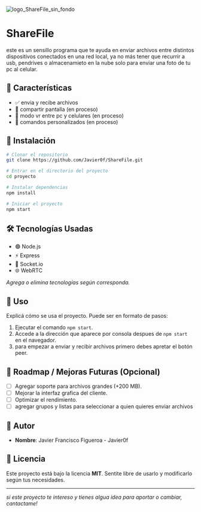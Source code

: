 ![logo_ShareFile_sin_fondo](https://github.com/user-attachments/assets/1f1b73e0-53fb-4fc6-b9c1-196beb10a0bf)
# ShareFile

este es un sensillo programa que te ayuda en enviar archivos entre distintos dispositivos conectados en una red local, ya no más tener que recurrir a usb, pendrives o almacenamieto en la nube solo para enviar una foto de tu pc al celular.

## 🚀 Características

- ✅ envia y recibe archivos
- 📌 compartir pantalla (en proceso)
- 📌 modo vr entre pc y celulares (en proceso)
- 📌 comandos personalizados (en proceso)

<!-- ## 📷 Capturas de Pantalla (Opcional)

_Agregá imágenes o GIFs para mostrar el funcionamiento del proyecto._ -->

## 🔧 Instalación

```bash
# Clonar el repositorio
git clone https://github.com/Javier0f/ShareFile.git

# Entrar en el directorio del proyecto
cd proyecto

# Instalar dependencias
npm install

# Iniciar el proyecto
npm start
```

## 🛠️ Tecnologías Usadas

- 🟢 Node.js
- ⚡ Express
- 🔗 Socket.io
- 🌐 WebRTC

_Agrega o elimina tecnologías según corresponda._

## 📜 Uso

Explicá cómo se usa el proyecto. Puede ser en formato de pasos:

1. Ejecutar el comando `npm start`.
2. Accede a la dirección que aparece por consola despues de `npm start` en el navegador.
3. para empezar a enviar y recibir archivos primero debes apretar el botón peer.

## 🚧 Roadmap / Mejoras Futuras (Opcional)

- [ ] Agregar soporte para archivos grandes (+200 MB).
- [ ] Mejorar la interfaz grafica del cliente.
- [ ] Optimizar el rendimiento.
- [ ] agregar grupos y listas para seleccionar a quien quieres enviar archivos

## 👤 Autor

- **Nombre**: Javier Francisco Figueroa - Javier0f
<!-- - **Contacto**: [LinkedIn/Twitter/Email] -->

## 📄 Licencia

Este proyecto está bajo la licencia **MIT**. Sentite libre de usarlo y modificarlo según tus necesidades.

---
_si este proyecto te intereso y tienes algua idea para aportar o cambiar, cantactame!_
